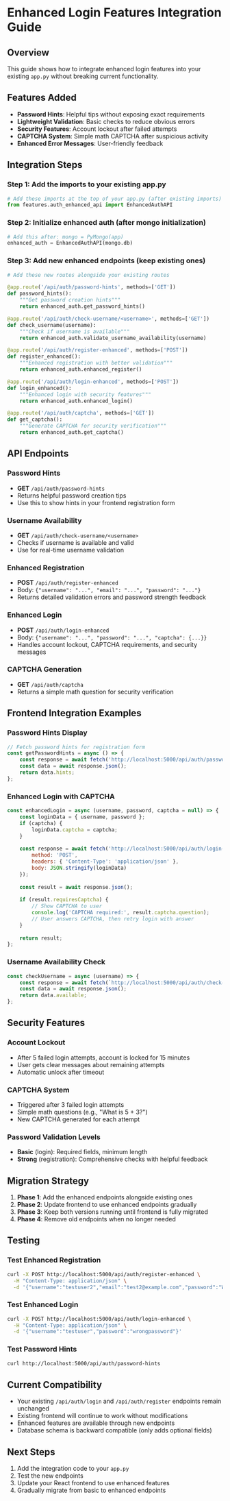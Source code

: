 # Enhanced Login Features Integration Guide

## Overview
This guide shows how to integrate enhanced login features into your existing `app.py` without breaking current functionality.

## Features Added
- **Password Hints**: Helpful tips without exposing exact requirements
- **Lightweight Validation**: Basic checks to reduce obvious errors
- **Security Features**: Account lockout after failed attempts
- **CAPTCHA System**: Simple math CAPTCHA after suspicious activity
- **Enhanced Error Messages**: User-friendly feedback

## Integration Steps

### Step 1: Add the imports to your existing app.py
```python
# Add these imports at the top of your app.py (after existing imports)
from features.auth_enhanced_api import EnhancedAuthAPI
```

### Step 2: Initialize enhanced auth (after mongo initialization)
```python
# Add this after: mongo = PyMongo(app)
enhanced_auth = EnhancedAuthAPI(mongo.db)
```

### Step 3: Add new enhanced endpoints (keep existing ones)
```python
# Add these new routes alongside your existing routes

@app.route('/api/auth/password-hints', methods=['GET'])
def password_hints():
    """Get password creation hints"""
    return enhanced_auth.get_password_hints()

@app.route('/api/auth/check-username/<username>', methods=['GET'])
def check_username(username):
    """Check if username is available"""
    return enhanced_auth.validate_username_availability(username)

@app.route('/api/auth/register-enhanced', methods=['POST'])
def register_enhanced():
    """Enhanced registration with better validation"""
    return enhanced_auth.enhanced_register()

@app.route('/api/auth/login-enhanced', methods=['POST'])
def login_enhanced():
    """Enhanced login with security features"""
    return enhanced_auth.enhanced_login()

@app.route('/api/auth/captcha', methods=['GET'])
def get_captcha():
    """Generate CAPTCHA for security verification"""
    return enhanced_auth.get_captcha()
```

## API Endpoints

### Password Hints
- **GET** `/api/auth/password-hints`
- Returns helpful password creation tips
- Use this to show hints in your frontend registration form

### Username Availability
- **GET** `/api/auth/check-username/<username>`
- Checks if username is available and valid
- Use for real-time username validation

### Enhanced Registration
- **POST** `/api/auth/register-enhanced`
- Body: `{"username": "...", "email": "...", "password": "..."}`
- Returns detailed validation errors and password strength feedback

### Enhanced Login
- **POST** `/api/auth/login-enhanced`
- Body: `{"username": "...", "password": "...", "captcha": {...}}`
- Handles account lockout, CAPTCHA requirements, and security messages

### CAPTCHA Generation
- **GET** `/api/auth/captcha`
- Returns a simple math question for security verification

## Frontend Integration Examples

### Password Hints Display
```javascript
// Fetch password hints for registration form
const getPasswordHints = async () => {
    const response = await fetch('http://localhost:5000/api/auth/password-hints');
    const data = await response.json();
    return data.hints;
};
```

### Enhanced Login with CAPTCHA
```javascript
const enhancedLogin = async (username, password, captcha = null) => {
    const loginData = { username, password };
    if (captcha) {
        loginData.captcha = captcha;
    }
    
    const response = await fetch('http://localhost:5000/api/auth/login-enhanced', {
        method: 'POST',
        headers: { 'Content-Type': 'application/json' },
        body: JSON.stringify(loginData)
    });
    
    const result = await response.json();
    
    if (result.requiresCaptcha) {
        // Show CAPTCHA to user
        console.log('CAPTCHA required:', result.captcha.question);
        // User answers CAPTCHA, then retry login with answer
    }
    
    return result;
};
```

### Username Availability Check
```javascript
const checkUsername = async (username) => {
    const response = await fetch(`http://localhost:5000/api/auth/check-username/${username}`);
    const data = await response.json();
    return data.available;
};
```

## Security Features

### Account Lockout
- After 5 failed login attempts, account is locked for 15 minutes
- User gets clear messages about remaining attempts
- Automatic unlock after timeout

### CAPTCHA System
- Triggered after 3 failed login attempts
- Simple math questions (e.g., "What is 5 + 3?")
- New CAPTCHA generated for each attempt

### Password Validation Levels
- **Basic** (login): Required fields, minimum length
- **Strong** (registration): Comprehensive checks with helpful feedback

## Migration Strategy

1. **Phase 1**: Add the enhanced endpoints alongside existing ones
2. **Phase 2**: Update frontend to use enhanced endpoints gradually
3. **Phase 3**: Keep both versions running until frontend is fully migrated
4. **Phase 4**: Remove old endpoints when no longer needed

## Testing

### Test Enhanced Registration
```bash
curl -X POST http://localhost:5000/api/auth/register-enhanced \
  -H "Content-Type: application/json" \
  -d '{"username":"testuser2","email":"test2@example.com","password":"WeakPass"}'
```

### Test Enhanced Login
```bash
curl -X POST http://localhost:5000/api/auth/login-enhanced \
  -H "Content-Type: application/json" \
  -d '{"username":"testuser","password":"wrongpassword"}'
```

### Test Password Hints
```bash
curl http://localhost:5000/api/auth/password-hints
```

## Current Compatibility
- Your existing `/api/auth/login` and `/api/auth/register` endpoints remain unchanged
- Existing frontend will continue to work without modifications
- Enhanced features are available through new endpoints
- Database schema is backward compatible (only adds optional fields)

## Next Steps
1. Add the integration code to your `app.py`
2. Test the new endpoints
3. Update your React frontend to use enhanced features
4. Gradually migrate from basic to enhanced endpoints